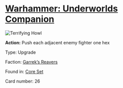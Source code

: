 # [Warhammer: Underworlds Companion](https://guidokessels.github.io/wh-underworlds)

  

![Terrifying Howl](https://warhammerunderworlds.com/wp-content/uploads/sites/6/2017/12/026_ENG-Terrifying-Howl.png)

<b>Action:</b> Push each adjacent enemy fighter one hex

Type: Upgrade

Faction: [Garrek’s Reavers](https://guidokessels.github.io/wh-underworlds/factions/garreks-reavers.md)

Found in: [Core Set](https://guidokessels.github.io/wh-underworlds/locations/core-set.md)

Card number: 26
